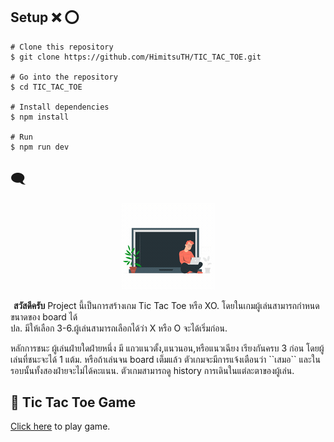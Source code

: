 ## Setup :x: :o:

```
# Clone this repository
$ git clone https://github.com/HimitsuTH/TIC_TAC_TOE.git

# Go into the repository
$ cd TIC_TAC_TOE

# Install dependencies
$ npm install

# Run
$ npm run dev

```

## :left_speech_bubble:

<p align="center" style="margin-bottom:5px; ">
    <img
  src="./public/image1.gif"
  alt="image"
  title="image coding"
  style="display: inline-block; margin: 0 auto; max-width: 300px">
</p>

<p> <strong style=" margin-left:5px">สวัสดีครับ</strong>  Project นี้เป็นการสร้างเกม Tic Tac Toe หรือ XO. โดยในเกมผู้เล่นสามารถกำหนดขนาดของ board ได้<br> ปล. มีให้เลือก 3-6.ผู้เล่นสามารถเลือกได้ว่า X หรือ O จะได้เริ่มก่อน. 
</p>
<p>หลักการชนะ ผู้เล่นฝ่ายใดฝ่ายหนึ่ง มี แถวแนวตั้ง,แนวนอน,หรือแนวเฉียง เรียงกันครบ 3 ก่อน โดยผู้เล่นที่ชนะจะได้ 1 แต้ม. หรือถ้าเล่นจน board เต็มแล้ว ตัวเกมจะมีการแจ้งเตือนว่า ``เสมอ`` และในรอบนั้นทั้งสองฝ่ายจะไม่ได้คะแนน.  
ตัวเกมสามารถดู history การเดินในแต่ละตาของผู้เล่น.</p>

## :link: Tic Tac Toe Game

<a  href="https://xo-practice.netlify.app/" target="_blank" rel="noreferrer"> Click here</a> to play game.
